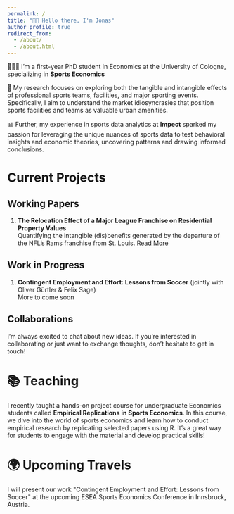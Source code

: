 ```yaml
---
permalink: /
title: "👋🏼 Hello there, I'm Jonas"
author_profile: true
redirect_from: 
  - /about/
  - /about.html
---
```


👨🏻‍💻 I’m a first-year PhD student in Economics at the University of Cologne, specializing in **Sports Economics**

🔬 My research focuses on exploring both the tangible and intangible effects of professional sports teams, facilities, and major sporting events. Specifically, I aim to understand the market idiosyncrasies that position sports facilities and teams as valuable urban amenities.

📊 Further, my experience in sports data analytics at **Impect** sparked my passion for leveraging the unique nuances of sports data to test behavioral insights and economic theories, uncovering patterns and drawing informed conclusions. 

# Current Projects
## Working Papers
1. **The Relocation Effect of a Major League Franchise on Residential Property Values**  
   Quantifying the intangible (dis)benefits generated by the departure of the NFL’s Rams franchise from St. Louis. [Read More](https://papers.ssrn.com/sol3/papers.cfm?abstract_id=5009321)

## Work in Progress
1. **Contingent Employment and Effort: Lessons from Soccer**  (jointly with Oliver Gürtler & Felix Sage)<br>
   More to come soon

## Collaborations
I’m always excited to chat about new ideas. If you’re interested in collaborating or just want to exchange thoughts, don’t hesitate to get in touch!

# 📚 Teaching
I recently taught a hands-on project course for undergraduate Economics students called **Empirical Replications in Sports Economics**. In this course, we dive into the world of sports economics and learn how to conduct empirical research by replicating selected papers using R. It’s a great way for students to engage with the material and develop practical skills!

# 🌍 Upcoming Travels
I will present our work "Contingent Employment and Effort: Lessons from Soccer" at the upcoming ESEA Sports Economics Conference in Innsbruck, Austria.
